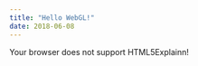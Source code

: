 ```yaml
---
title: "Hello WebGL!"
date: 2018-06-08
---
```

<div style="float: left;">
<canvas id="my-canvas" width="600" height="480">
  Your browser does not support HTML5
</canvas>
</div>

<div class="info">
 Explainn!
</div>
<div style="clear:both"></div>

<script type="text/javascript" src="/00-hello-webgl.js"></script>
<script type="text/javascript">
run_hello_webgl("my-canvas");
</script>